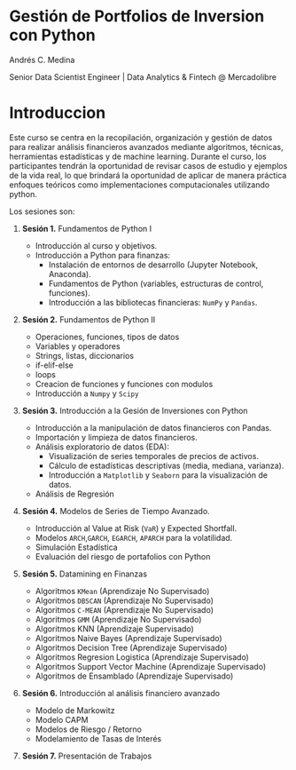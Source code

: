 # Gestión de Portfolios de Inversion con Python

Andrés C. Medina 

Senior Data Scientist Engineer | Data Analytics & Fintech @ Mercadolibre

# Introduccion 

Este curso se centra en la recopilación, organización y gestión de datos para realizar análisis financieros avanzados mediante algoritmos, técnicas, herramientas estadísticas y de machine learning. Durante el curso, los participantes tendrán la oportunidad de revisar casos de estudio y ejemplos de la vida real, lo que brindará la oportunidad de aplicar de manera práctica enfoques teóricos como implementaciones computacionales utilizando python.

Los sesiones son:

1. **Sesión 1.** Fundamentos de Python I
    * Introducción al curso y objetivos.
    * Introducción a Python para finanzas:
        * Instalación de entornos de desarrollo (Jupyter Notebook, Anaconda).
        * Fundamentos de Python (variables, estructuras de control, funciones).
        * Introducción a las bibliotecas financieras: `NumPy` y `Pandas`.

2. **Sesión 2.** Fundamentos de Python II
    * Operaciones, funciones, tipos de datos
    * Variables y operadores
    * Strings, listas, diccionarios
    * if-elif-else
    * loops
    * Creacion de funciones y funciones con modulos
    * Introducción a `Numpy` y `Scipy`

3. **Sesión 3.** Introducción a la Gesión de Inversiones con Python 
    * Introducción a la manipulación de datos financieros con Pandas.
    * Importación y limpieza de datos financieros.
    * Análisis exploratorio de datos (EDA):
        * Visualización de series temporales de precios de activos.
        * Cálculo de estadísticas descriptivas (media, mediana, varianza).
        * Introducción a `Matplotlib` y `Seaborn` para la visualización de datos.
    * Análisis de Regresión 

4. **Sesión 4.** Modelos de Series de Tiempo Avanzado.
    * Introducción al Value at Risk (`VaR`) y Expected Shortfall.
    * Modelos `ARCH`,`GARCH`, `EGARCH`, `APARCH` para la volatilidad.
    * Simulación Estadística
    * Evaluación del riesgo de portafolios con Python
    
5. **Sesión 5.** Datamining en Finanzas 
   * Algoritmos `KMean` (Aprendizaje No Supervisado)
   * Algoritmos `DBSCAN` (Aprendizaje No Supervisado)
   * Algoritmos `C-MEAN` (Aprendizaje No Supervisado)
   * Algoritmos `GMM`  (Aprendizaje No Supervisado)
   * Algoritmos KNN  (Aprendizaje Supervisado)
   * Algoritmos Naive Bayes (Aprendizaje Supervisado)
   * Algoritmos Decision Tree (Aprendizaje Supervisado)
   * Algoritmos Regresion Logistica (Aprendizaje Supervisado)
   * Algoritmos Support Vector Machine (Aprendizaje Supervisado)
   * Algoritmos de Ensamblado (Aprendizaje Supervisado)

6. **Sesión 6.** Introducción al análisis financiero avanzado
    * Modelo de Markowitz
    * Modelo CAPM
    * Modelos de Riesgo / Retorno
    * Modelamiento de Tasas de Interés 

7. **Sesión 7.** Presentación de Trabajos
